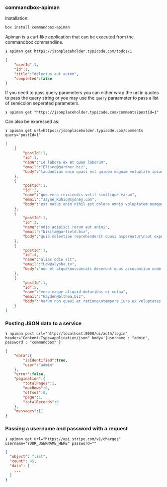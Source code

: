 ### commandbox-apiman

Installation:

```bash
box install commandbox-apiman
```

Apiman is a curl-like application that can be executed from the commandbox commandline.

`❯ apiman get https://jsonplaceholder.typicode.com/todos/1`
```json
{
    "userId":1,
    "id":1,
    "title":"delectus aut autem",
    "completed":false
}
```

If you need to pass query parameters you can either wrap the url in quotes to pass the query string or you may use the 
`query` paraameter to pass a list of semicolon seperated parameters.

`❯ apiman get "https://jsonplaceholder.typicode.com/comments?postId=1"` 

Can also be expressed as:

`❯ apiman get url=https://jsonplaceholder.typicode.com/comments query="postId=1"`
```json
[
    {
        "postId":1,
        "id":1,
        "name":"id labore ex et quam laborum",
        "email":"Eliseo@gardner.biz",
        "body":"laudantium enim quasi est quidem magnam voluptate ipsam eos\ntempora quo necessitatibus\ndolor quam autem quasi\nreiciendis et nam sapiente accusantium"
    },
    {
        "postId":1,
        "id":2,
        "name":"quo vero reiciendis velit similique earum",
        "email":"Jayne_Kuhic@sydney.com",
        "body":"est natus enim nihil est dolore omnis voluptatem numquam\net omnis occaecati quod ullam at\nvoluptatem error expedita pariatur\nnihil sint nostrum voluptatem reiciendis et"
    },
    {
        "postId":1,
        "id":3,
        "name":"odio adipisci rerum aut animi",
        "email":"Nikita@garfield.biz",
        "body":"quia molestiae reprehenderit quasi aspernatur\naut expedita occaecati aliquam eveniet laudantium\nomnis quibusdam delectus saepe quia accusamus maiores nam est\ncum et ducimus et vero voluptates excepturi deleniti ratione"
    },
    {
        "postId":1,
        "id":4,
        "name":"alias odio sit",
        "email":"Lew@alysha.tv",
        "body":"non et atque\noccaecati deserunt quas accusantium unde odit nobis qui voluptatem\nquia voluptas consequuntur itaque dolor\net qui rerum deleniti ut occaecati"
    },
    {
        "postId":1,
        "id":5,
        "name":"vero eaque aliquid doloribus et culpa",
        "email":"Hayden@althea.biz",
        "body":"harum non quasi et ratione\ntempore iure ex voluptates in ratione\nharum architecto fugit inventore cupiditate\nvoluptates magni quo et"
    }
]
```

### Posting JSON data to a service

`❯ apiman post url="http://localhost:8000/ui/auth/login" header="Content-Type=application/json" body='{username : "admin", password : "commandbox" }'`
```json
{
    "data":{
        "isIdentified":true,
        "user":"admin"
    },
    "error":false,
    "pagination":{
        "totalPages":1,
        "maxRows":0,
        "offset":0,
        "page":1,
        "totalRecords":0
    },
    "messages":[]
}
```

### Passing a username and password with a request

`❯ apiman get url="https://api.stripe.com/v1/charges" username="YOUR_USERNAME_HERE" password=""`

```json
{
  "object": "list",
  "count": 45,
  "data": [
    ...
  ]
}
```

